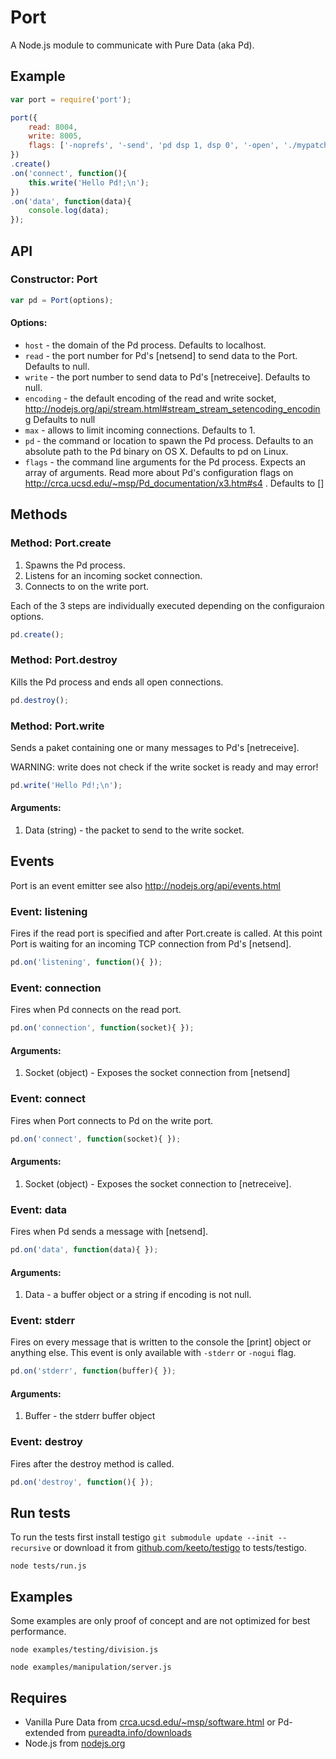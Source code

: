 # Port

A Node.js module to communicate with Pure Data (aka Pd).


Example
-------

```js
var port = require('port');

port({
	read: 8004,
	write: 8005,
	flags: ['-noprefs', '-send', 'pd dsp 1, dsp 0', '-open', './mypatch.pd']
})
.create()
.on('connect', function(){
	this.write('Hello Pd!;\n');
})
.on('data', function(data){
	console.log(data);
});
```


API
---

### Constructor: Port

```js
var pd = Port(options);
```

#### Options:

  - `host` - the domain of the Pd process. Defaults to localhost.
  - `read` - the port number for Pd's [netsend] to send data to the Port. 
  Defaults to null.
  - `write` - the port number to send data to Pd's [netreceive]. 
  Defaults to null.
  - `encoding` - the default encoding of the read and write socket, 
  http://nodejs.org/api/stream.html#stream_stream_setencoding_encoding
  Defaults to null
  - `max` - allows to limit incoming connections. Defaults to 1.
  - `pd` - the command or location to spawn the Pd process. 
  Defaults to an absolute path to the Pd binary on OS X. Defaults to pd on Linux.
  - `flags` - the command line arguments for the Pd process. 
  Expects an array of arguments. Read more about Pd's configuration flags on 
  http://crca.ucsd.edu/~msp/Pd_documentation/x3.htm#s4 . 
  Defaults to []




Methods
-------


### Method: Port.create

1. Spawns the Pd process.
2. Listens for an incoming socket connection.
3. Connects to on the write port.

Each of the 3 steps are individually executed depending on the configuraion options.

```js
pd.create();
```


### Method: Port.destroy

Kills the Pd process and ends all open connections. 

```js
pd.destroy();
```


### Method: Port.write

Sends a paket containing one or many messages to Pd's [netreceive].

WARNING: write does not check if the write socket is ready and may error!

```js
pd.write('Hello Pd!;\n');
```

#### Arguments:

1. Data (string) - the packet to send to the write socket.



Events
------

Port is an event emitter see also http://nodejs.org/api/events.html



### Event: listening

Fires if the read port is specified and after Port.create is called. 
At this point Port is waiting for an incoming TCP connection from Pd's [netsend].

```js
pd.on('listening', function(){ });
```



### Event: connection

Fires when Pd connects on the read port. 

```js
pd.on('connection', function(socket){ });
```

#### Arguments:

1. Socket (object) - Exposes the socket connection from [netsend]



### Event: connect

Fires when Port connects to Pd on the write port. 

```js
pd.on('connect', function(socket){ });
```

#### Arguments:

1. Socket (object) - Exposes the socket connection to [netreceive].



### Event: data

Fires when Pd sends a message with [netsend]. 

```js
pd.on('data', function(data){ });
```

#### Arguments:

1. Data - a buffer object or a string if encoding is not null.



### Event: stderr

Fires on every message that is written to the console the [print] object 
or anything else. This event is only available with `-stderr` or `-nogui` flag.

```js
pd.on('stderr', function(buffer){ });
```

#### Arguments:

1. Buffer - the stderr buffer object



### Event: destroy

Fires after the destroy method is called. 

```js
pd.on('destroy', function(){ });
```


Run tests
---------

To run the tests first install testigo `git submodule update --init --recursive` 
or download it from [github.com/keeto/testigo](https://github.com/keeto/testigo) to tests/testigo.

	node tests/run.js


Examples
--------

Some examples are only proof of concept and are not optimized for best performance.

	node examples/testing/division.js

	node examples/manipulation/server.js


Requires
--------
  - Vanilla Pure Data from 
  [crca.ucsd.edu/~msp/software.html](http://crca.ucsd.edu/~msp/software.html)
  or Pd-extended from [pureadta.info/downloads](http://puredata.info/downloads)
  - Node.js from [nodejs.org](http://nodejs.org/)



